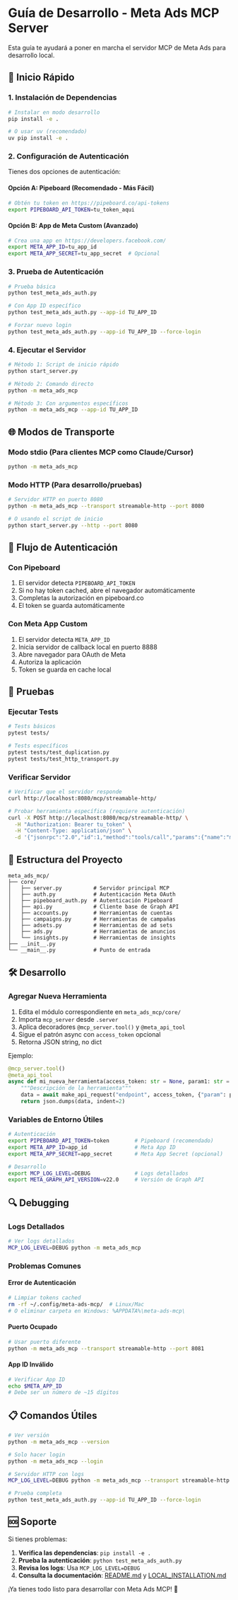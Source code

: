 # Guía de Desarrollo - Meta Ads MCP Server

Esta guía te ayudará a poner en marcha el servidor MCP de Meta Ads para desarrollo local.

## 🚀 Inicio Rápido

### 1. Instalación de Dependencias

```bash
# Instalar en modo desarrollo
pip install -e .

# O usar uv (recomendado)
uv pip install -e .
```

### 2. Configuración de Autenticación

Tienes dos opciones de autenticación:

#### Opción A: Pipeboard (Recomendado - Más Fácil)
```bash
# Obtén tu token en https://pipeboard.co/api-tokens
export PIPEBOARD_API_TOKEN=tu_token_aqui
```

#### Opción B: App de Meta Custom (Avanzado)
```bash
# Crea una app en https://developers.facebook.com/
export META_APP_ID=tu_app_id
export META_APP_SECRET=tu_app_secret  # Opcional
```

### 3. Prueba de Autenticación

```bash
# Prueba básica
python test_meta_ads_auth.py

# Con App ID específico
python test_meta_ads_auth.py --app-id TU_APP_ID

# Forzar nuevo login
python test_meta_ads_auth.py --app-id TU_APP_ID --force-login
```

### 4. Ejecutar el Servidor

```bash
# Método 1: Script de inicio rápido
python start_server.py

# Método 2: Comando directo
python -m meta_ads_mcp

# Método 3: Con argumentos específicos
python -m meta_ads_mcp --app-id TU_APP_ID
```

## 🌐 Modos de Transporte

### Modo stdio (Para clientes MCP como Claude/Cursor)
```bash
python -m meta_ads_mcp
```

### Modo HTTP (Para desarrollo/pruebas)
```bash
# Servidor HTTP en puerto 8080
python -m meta_ads_mcp --transport streamable-http --port 8080

# O usando el script de inicio
python start_server.py --http --port 8080
```

## 🔐 Flujo de Autenticación

### Con Pipeboard
1. El servidor detecta `PIPEBOARD_API_TOKEN`
2. Si no hay token cached, abre el navegador automáticamente
3. Completas la autorización en pipeboard.co
4. El token se guarda automáticamente

### Con Meta App Custom
1. El servidor detecta `META_APP_ID`
2. Inicia servidor de callback local en puerto 8888
3. Abre navegador para OAuth de Meta
4. Autoriza la aplicación
5. Token se guarda en cache local

## 🧪 Pruebas

### Ejecutar Tests
```bash
# Tests básicos
pytest tests/

# Tests específicos
pytest tests/test_duplication.py
pytest tests/test_http_transport.py
```

### Verificar Servidor
```bash
# Verificar que el servidor responde
curl http://localhost:8080/mcp/streamable-http/

# Probar herramienta específica (requiere autenticación)
curl -X POST http://localhost:8080/mcp/streamable-http/ \
  -H "Authorization: Bearer tu_token" \
  -H "Content-Type: application/json" \
  -d '{"jsonrpc":"2.0","id":1,"method":"tools/call","params":{"name":"mcp_meta_ads_get_ad_accounts","arguments":{}}}'
```

## 📁 Estructura del Proyecto

```
meta_ads_mcp/
├── core/
│   ├── server.py          # Servidor principal MCP
│   ├── auth.py            # Autenticación Meta OAuth
│   ├── pipeboard_auth.py  # Autenticación Pipeboard  
│   ├── api.py             # Cliente base de Graph API
│   ├── accounts.py        # Herramientas de cuentas
│   ├── campaigns.py       # Herramientas de campañas
│   ├── adsets.py          # Herramientas de ad sets
│   ├── ads.py             # Herramientas de anuncios
│   └── insights.py        # Herramientas de insights
├── __init__.py
└── __main__.py            # Punto de entrada
```

## 🛠️ Desarrollo

### Agregar Nueva Herramienta
1. Edita el módulo correspondiente en `meta_ads_mcp/core/`
2. Importa `mcp_server` desde `.server`
3. Aplica decoradores `@mcp_server.tool()` y `@meta_api_tool`
4. Sigue el patrón async con `access_token` opcional
5. Retorna JSON string, no dict

Ejemplo:
```python
@mcp_server.tool()
@meta_api_tool
async def mi_nueva_herramienta(access_token: str = None, param1: str = None) -> str:
    """Descripción de la herramienta"""
    data = await make_api_request("endpoint", access_token, {"param": param1})
    return json.dumps(data, indent=2)
```

### Variables de Entorno Útiles
```bash
# Autenticación
export PIPEBOARD_API_TOKEN=token        # Pipeboard (recomendado)
export META_APP_ID=app_id               # Meta App ID
export META_APP_SECRET=app_secret       # Meta App Secret (opcional)

# Desarrollo
export MCP_LOG_LEVEL=DEBUG              # Logs detallados
export META_GRAPH_API_VERSION=v22.0     # Versión de Graph API
```

## 🔍 Debugging

### Logs Detallados
```bash
# Ver logs detallados
MCP_LOG_LEVEL=DEBUG python -m meta_ads_mcp
```

### Problemas Comunes

#### Error de Autenticación
```bash
# Limpiar tokens cached
rm -rf ~/.config/meta-ads-mcp/  # Linux/Mac
# O eliminar carpeta en Windows: %APPDATA%\meta-ads-mcp\
```

#### Puerto Ocupado
```bash
# Usar puerto diferente
python -m meta_ads_mcp --transport streamable-http --port 8081
```

#### App ID Inválido
```bash
# Verificar App ID
echo $META_APP_ID
# Debe ser un número de ~15 dígitos
```

## 📋 Comandos Útiles

```bash
# Ver versión
python -m meta_ads_mcp --version

# Solo hacer login
python -m meta_ads_mcp --login

# Servidor HTTP con logs
MCP_LOG_LEVEL=DEBUG python -m meta_ads_mcp --transport streamable-http --port 8080

# Prueba completa
python test_meta_ads_auth.py --app-id TU_APP_ID --force-login
```

## 🆘 Soporte

Si tienes problemas:

1. **Verifica las dependencias**: `pip install -e .`
2. **Prueba la autenticación**: `python test_meta_ads_auth.py`
3. **Revisa los logs**: Usa `MCP_LOG_LEVEL=DEBUG`
4. **Consulta la documentación**: [README.md](README.md) y [LOCAL_INSTALLATION.md](LOCAL_INSTALLATION.md)

¡Ya tienes todo listo para desarrollar con Meta Ads MCP! 🎉
